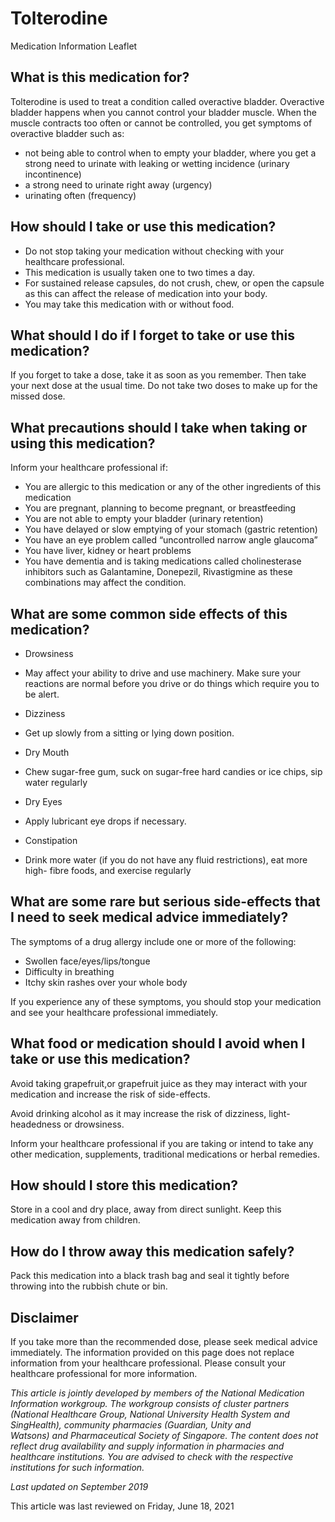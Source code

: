 # Tolterodine

Medication Information Leaflet

What is this medication for?
----------------------------

Tolterodine is used to treat a condition called overactive bladder. Overactive bladder happens when you cannot control your bladder muscle. When the muscle contracts too often or cannot be controlled, you get symptoms of overactive bladder such as:

* not being able to control when to empty your bladder, where you get a strong need to urinate with leaking or wetting incidence (urinary incontinence)
* a strong need to urinate right away (urgency)
* urinating often (frequency)

How should I take or use this medication?
-----------------------------------------

* Do not stop taking your medication without checking with your healthcare professional.
* This medication is usually taken one to two times a day.
* For sustained release capsules, do not crush, chew, or open the capsule as this can affect the release of medication into your body.
* You may take this medication with or without food.

What should I do if I forget to take or use this medication?
------------------------------------------------------------

If you forget to take a dose, take it as soon as you remember. Then take your next dose at the usual time. Do not take two doses to make up for the missed dose.

What precautions should I take when taking or using this medication?
--------------------------------------------------------------------

Inform your healthcare professional if:

* You are allergic to this medication or any of the other ingredients of this medication
* You are pregnant, planning to become pregnant, or breastfeeding
* You are not able to empty your bladder (urinary retention)
* You have delayed or slow emptying of your stomach (gastric retention)
* You have an eye problem called “uncontrolled narrow angle glaucoma”
* You have liver, kidney or heart problems
* You have dementia and is taking medications called cholinesterase inhibitors such as Galantamine, Donepezil, Rivastigmine as these combinations may affect the condition.

What are some common side effects of this medication?
-----------------------------------------------------

* Drowsiness

+ May affect your ability to drive and use machinery. Make sure your reactions are normal before you drive or do things which require you to be alert.

* Dizziness

+ Get up slowly from a sitting or lying down position.

* Dry Mouth

+ Chew sugar-free gum, suck on sugar-free hard candies or ice chips, sip water regularly

* Dry Eyes

+ Apply lubricant eye drops if necessary.

* Constipation

+ Drink more water (if you do not have any fluid restrictions), eat more high- fibre foods, and exercise regularly

What are some rare but serious side-effects that I need to seek medical advice immediately?
-------------------------------------------------------------------------------------------

The symptoms of a drug allergy include one or more of the following:

* Swollen face/eyes/lips/tongue
* Difficulty in breathing
* Itchy skin rashes over your whole body

If you experience any of these symptoms, you should stop your medication and see your healthcare professional immediately.

What food or medication should I avoid when I take or use this medication?
--------------------------------------------------------------------------

Avoid taking grapefruit,or grapefruit juice as they may interact with your medication and increase the risk of side-effects.

Avoid drinking alcohol as it may increase the risk of dizziness, light-headedness or drowsiness.

Inform your healthcare professional if you are taking or intend to take any other medication, supplements, traditional medications or herbal remedies.

How should I store this medication?
-----------------------------------

Store in a cool and dry place, away from direct sunlight. Keep this medication away from children.

How do I throw away this medication safely?
-------------------------------------------

Pack this medication into a black trash bag and seal it tightly before throwing into the rubbish chute or bin.

Disclaimer
----------

  

If you take more than the recommended dose, please seek medical advice immediately. The information provided on this page does not replace information from your healthcare professional. Please consult your healthcare professional for more information.

*This article is jointly developed by members of the National Medication Information workgroup. The workgroup consists of cluster partners (National Healthcare Group, National University Health System and SingHealth), community pharmacies (Guardian, Unity and Watsons) and Pharmaceutical Society of Singapore. The content does not reflect drug availability and supply information in pharmacies and healthcare institutions. You are advised to check with the respective institutions for such information.*

*Last updated on September 2019*

  

This article was last reviewed on
Friday, June 18, 2021